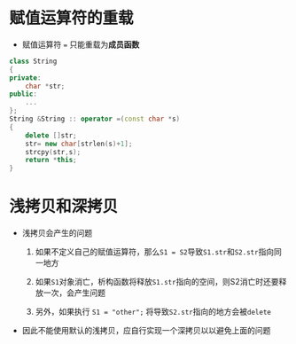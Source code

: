 # 赋值运算符的重载
* 赋值运算符 `=` 只能重载为**成员函数**

```cpp
class String
{
private:
    char *str;
public:
    ...
};
String &String :: operator =(const char *s)
{
    delete []str;
    str= new char[strlen(s)+1];
    strcpy(str,s);
    return *this;
}
```

# 浅拷贝和深拷贝
* 浅拷贝会产生的问题
    1. 如果不定义自己的赋值运算符，那么`S1 = S2`导致`S1.str`和`S2.str`指向同一地方

    2. 如果`S1`对象消亡，析构函数将释放`S1.str`指向的空间，则S2消亡时还要释放一次，会产生问题

    3. 另外，如果执行 `S1 = "other";` 将导致`S2.str`指向的地方会被`delete`

* 因此不能使用默认的浅拷贝，应自行实现一个深拷贝以以避免上面的问题
